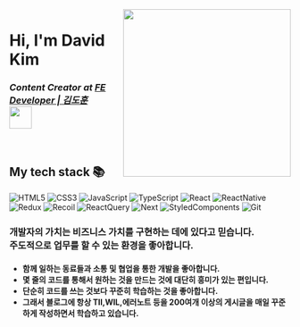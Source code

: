 <img align="right" src="https://ifh.cc/g/rB76Lp.jpg" width="300"/>

<h1> Hi, I'm David Kim</h1>

<p>
  <em>
    <h3>
    Content Creator at
      <a href="https://velog.io/@syncstar">
        FE Developer | 김도훈  </br>
      <img src="https://ifh.cc/g/ap6pqG.jpg" height="40px" />
      </a>
    </h3>
  </em>
  </em>
</p>

<br />
<h2> My tech stack 📚 </h2>

![HTML5](https://img.shields.io/badge/-HTML5-F05032?style=for-the-badge&logo=html5&logoColor=ffffff)
![CSS3](https://img.shields.io/badge/-CSS3-007ACC?style=for-the-badge&logo=css3)
![JavaScript](https://img.shields.io/badge/-JavaScript-%23F7DF1C?style=for-the-badge&logo=javascript&logoColor=000000&labelColor=%23F7DF1C&color=%23FFCE5A)
![TypeScript](https://img.shields.io/badge/-TypeScript-007ACC?style=for-the-badge&logo=typescript&logoColor=white)
![React](https://img.shields.io/badge/-React-222222?style=for-the-badge&logo=react)
![ReactNative](https://img.shields.io/badge/-ReactNative-222222?style=for-the-badge&logo=reactNative)
![Redux](https://img.shields.io/badge/-Redux-222222?style=for-the-badge&logo=Redux)
![Recoil](https://img.shields.io/badge/-Recoil-222222?style=for-the-badge&logo=Recoil)
![ReactQuery](https://img.shields.io/badge/-ReactQuery-222222?style=for-the-badge&logo=ReactQuery)
![Next](https://img.shields.io/badge/-Next-222222?style=for-the-badge&logo=Next)
![StyledComponents](https://img.shields.io/badge/-StyledComponents-222222?style=for-the-badge&logo=StyledComponents)
![Git](https://img.shields.io/badge/-Git-F05032?style=for-the-badge&logo=git&logoColor=ffffff)


<h3>
  개발자의 가치는 비즈니스 가치를 구현하는 데에 있다고 믿습니다.<br/>
  주도적으로 업무를 할 수 있는 환경을 좋아합니다. <br/>
</h3>

<h4>
  <ul>
    <li>  함께 일하는 동료들과 소통 및 협업을 통한 개발을 좋아합니다. </li>
     <li> 몇 줄의 코드를 통해서 원하는 것을 만드는 것에 대단히 흥미가 있는 편입니다.</li>
     <li>단순히 코드를 쓰는 것보다 꾸준히 학습하는 것을 좋아합니다.</li>
    <li> 그래서 블로그에 항상 TIl,WIL,에러노트 등을 200여개 이상의 게시글을 매일 꾸준하게 작성하면서 학습하고 있습니다.</li>
    
  </ul>
    </h4>
 

 

